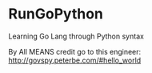 # RunGoPython


Learning Go Lang through Python syntax

By All MEANS credit go to this engineer: 
http://govspy.peterbe.com/#hello_world